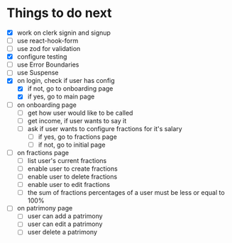 # Things to do next

 - [x] work on clerk signin and signup
 - [ ] use react-hook-form
 - [ ] use zod for validation
 - [x] configure testing
 - [ ] use Error Boundaries
 - [ ] use Suspense
 - [x] on login, check if user has config
   - [x] if not, go to onboarding page
   - [x] if yes, go to main page
 - [ ] on onboarding page
   - [ ] get how user would like to be called
   - [ ] get income, if user wants to say it
   - [ ] ask if user wants to configure fractions for it's salary
     - [ ] if yes, go to fractions page
     - [ ] if not, go to initial page
 - [ ] on fractions page
   - [ ] list user's current fractions
   - [ ] enable user to create fractions
   - [ ] enable user to delete fractions
   - [ ] enable user to edit fractions
   - [ ] the sum of fractions percentages of a user must be less or equal to 100%
 - [ ] on patrimony page
   - [ ] user can add a patrimony
   - [ ] user can edit a patrimony
   - [ ] user delete a patrimony 